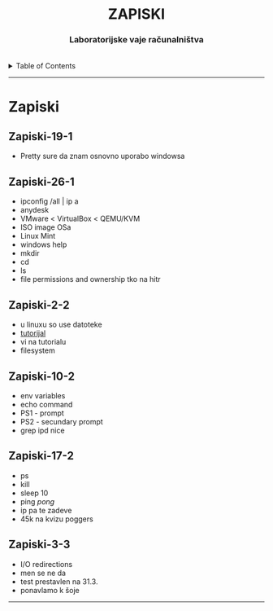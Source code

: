 <div align="center">
  <h1 align="center">ZAPISKI</h1>

  <h3 align="center">
    Laboratorijske vaje računalništva
  </h3>

  </br>
</div>

<!-- TABLE OF CONTENTS -->
<details>
  <summary>Table of Contents</summary>
  <ol>
    <li><a href="#zapiski">Zapiski</a>
        <ul>
            <li><a href="#zapiski-19-1">zapiski 19.1</a></li>
            <li><a href="#zapiski-26-1">zapiski 26.1</a></li>
            <li><a href="#zapiski-2-2">zapiski 2.2</a></li>
            <li><a href="#zapiski-10-2">zapiski 10.2</a></li>
            <li><a href="#zapiski-17-2">zapiski 17.2</a></li>
            <li><a href="#zapiski-3-3">zapiski 3.3</a></li>
        </ul>
    </li>
  </ol>
</details>

<hr>

# Zapiski

## Zapiski-19-1

- Pretty sure da znam osnovno uporabo windowsa

## Zapiski-26-1

- ipconfig /all | ip a
- anydesk
- VMware < VirtualBox < QEMU/KVM
- ISO image OSa
- Linux Mint
- windows help
- mkdir
- cd
- ls
- file permissions and ownership tko na hitr

## Zapiski-2-2

- u linuxu so use datoteke
- [tutorijal](https://www.tutorialspoint.com/unix/index.htm)
- vi na tutorialu
- filesystem


## Zapiski-10-2

- env variables
- echo command
- PS1 - prompt
- PS2 - secundary prompt
- grep ipd nice

## Zapiski-17-2

- ps
- kill
- sleep 10
- ping *pong*
- ip pa te zadeve
- 45k na kvizu poggers

## Zapiski-3-3

- I/O redirections
- men se ne da
- test prestavlen na 31.3.
- ponavlamo k šoje

<hr>
